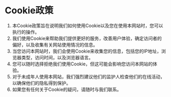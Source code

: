 # Cookie政策


1. 本Cookie政策旨在说明我们如何使用Cookie以及您在使用本网站时，您可以执行的操作。
2. 我们使用Cookie来帮助我们提供更好的服务，改善用户体验，确定访问者的偏好，以及收集有关网站使用情况的信息。
3. 当您访问本网站时，我们会使用Cookie来收集您的信息，包括您的IP地址，浏览器类型，访问时间，以及浏览器语言。
4. 您可以随时选择拒绝我们使用Cookie，但这可能会影响您访问本网站的体验。
5. 对于未成年人使用本网站，我们强烈建议他们的监护人检查他们的在线活动，以确保他们的隐私得到保护。
6. 如果您有任何关于Cookie的疑问，请随时与我们联系。
